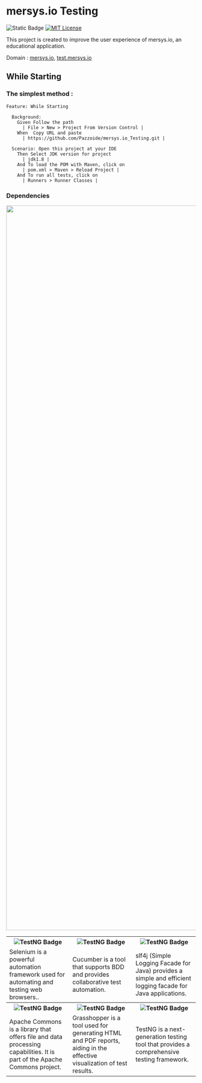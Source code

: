 # mersys.io Testing

![Static Badge](https://img.shields.io/badge/test-%20pass%20-s?style=for-the-badge&labelColor=darksilver&color=darkgreen)
[![MIT License](https://img.shields.io/badge/licence-%20MIT%20-s?style=for-the-badge&labelColor=darksilver&color=darkgreen)](https://choosealicense.com/licenses/mit/)

This project is created to improve the user experience of mersys.io, an educational application.

Domain : [mersys.io](https://www.mersys.io/), [test.mersys.io](https://test.mersys.io//)

While Starting
---------------

### The simplest method :

```gherkin
Feature: While Starting

  Background:
    Given Follow the path
      | File > New > Project From Version Control |
    When  Copy URL and paste
      | https://github.com/Pazzoide/mersys.io_Testing.git |

  Scenario: Open this project at your IDE
    Then Select JDK version for project
      | jdk1.8 |
    And To load the POM with Maven, click on
      | pom.xml > Maven > Reload Project |
    And To run all tests, click on
      | Runners > Runner Classes |

```

### Dependencies

<img src="https://www.animatedimages.org/data/media/562/animated-line-image-0426.gif" width="1920" />

<div align="right">
<body>
  <table style="width: 100%; table-layout: fixed; border-collapse: collapse; height: 100%;">
    <thead>
      <tr>
        <th style="width: 33.33%;">
          <img src="https://img.shields.io/badge/Selenium-%20v4.11.0%20-s?style=for-the-badge&logo=Selenium&labelColor=darksilver&color=darkgreen" alt="TestNG Badge">
        </th>
<th style="width: 33.33%;">
          <img src="https://img.shields.io/badge/Cucumber-%20v7.9.0%20-s?style=for-the-badge&logo=Cucumber&labelColor=darksilver&color=darkgreen" alt="TestNG Badge">
        </th>
<th style="width: 33.33%;">
          <img src="https://img.shields.io/badge/slf4j-%20v1.8.0--Beta2%20-s?style=for-the-badge&logo=ng&labelColor=darksilver&color=darkgreen" alt="TestNG Badge">
        </th>
      </tr>
     <tr>
        <td style="width: 33.33%;">
           Selenium is a powerful automation framework used for automating and testing web browsers..     
        </td><td style="width: 33.33%;">
           Cucumber is a tool that supports BDD and provides collaborative test automation.     
        </td><td style="width: 33.33%;">
           slf4j (Simple Logging Facade for Java) provides a simple and efficient logging facade for Java applications.     
        </td>
      </tr>
      </thead>
      <tbody>
         <tr>

<th style="width: 33.33%;">
          <img src="https://img.shields.io/badge/Apache%20-%20v3.12.0%20-s?style=for-the-badge&logo=apache&labelColor=darksilver&color=darkgreen" alt="TestNG Badge">
        </th>

<th style="width: 33.33%;">
          <img src="https://img.shields.io/badge/Grasshopper%20-%20v1.9.2%20-s?style=for-the-badge&labelColor=darksilver&color=darkgreen" alt="TestNG Badge">
        </th>

<th style="width: 33.33%;">
          <img src="https://img.shields.io/badge/TestNG-%20v6.14.3%20-s?style=for-the-badge&logo=ng&labelColor=darksilver&color=darkgreen" alt="TestNG Badge">
        </th>
      </tr>
<tr>
        <td style="width: 33.33%;">
          Apache Commons is a library that offers file and data processing capabilities. It is part of the Apache Commons project.     
        </td>
 <td style="width: 33.33%;">
          Grasshopper is a tool used for generating HTML and PDF reports, aiding in the effective visualization of test results.     
        </td>
 <td style="width: 33.33%;">
          TestNG is a next-generation testing tool that provides a comprehensive testing framework.    
        </td>
</tr>
      </tbody>
  </table>
</body>
</div>
<div align="right">
<body>
  <table style="width: 100%; table-layout: fixed; border-collapse: collapse; height: 100%;">
    <thead>
      <tr>
        <th style="width: 33.33%;">
          <img src="https://img.shields.io/badge/Javafaker%20-%20v1.0.2%20-s?style=for-the-badge&labelColor=darksilver&color=darkgreen
" alt="TestNG Badge">
        </th>
      </tr>
      </thead>
      <tbody>
         <tr>
        <td style="width: 33.33%;">
           JavaFaker is a Java library that provides<br> realistic fake data for use in project<br> development and presentations.     
        </td>
      </tr>
      </tbody>
  </table>
</body>
</div>

### File Structure

<img src="https://www.animatedimages.org/data/media/562/animated-line-image-0426.gif" width="1920" />

```text
├── src
│   └── test
│       ├── java
│       │   ├── ExcelFiles
│       │   ├── FeatureFiles
│       │   │   └── Cucumber Feature Files
│       │   ├── Pages
│       │   │   └── POM Files
│       │   ├── Runners
│       │   │   └── Extent Report and Test Runners Clases
│       │   ├── StepDefinitions
│       │   │   ├── Test Step Definitions Class File
│       │   │   └── Hooks
│       │   └── Utilities
│       │       ├── ExcelManager
│       │       └── Singleton_driver
│       └── resources
│           ├── cucumber.properties
│           └── extent.properties
├── Test Excel Reports
│   └── ExcelOutput.xlsx
├── Test Reports
│   └── TestReport +'(LocalDateTime)'
│       └── test-output
│           ├── SparkReport
│           │   └── Spark.html
│           └── PDFReport
├── .gitignore
└── pom.xml
```

### TEAM

<img src="https://www.animatedimages.org/data/media/562/animated-line-image-0426.gif" width="1920" />

- <h4>T.Lead <| Burhan SENGUL <br /><strong> <a href="mailto:burhseng@gmail.com"> <img src="https://www.freepnglogos.com/uploads/logo-gmail-png/logo-gmail-png-gmail-icon-download-png-and-vector-1.png" alt="E-Posta" width="31" height="25" /></a></strong></h4>
- <h4>Tester <| D. Fatihhan KARAHANLI <br /><strong> <a href="mailto:fatihhan.karahanli@gmail.com"> <img src="https://www.freepnglogos.com/uploads/logo-gmail-png/logo-gmail-png-gmail-icon-download-png-and-vector-1.png" alt="E-Posta" width="31" height="25" /></a></strong></h4>
- <h4>Tester <| Şeyma ASKERZADE <br /><strong> <a href="mailto:4seyma@gmail.com"> <img src="https://www.freepnglogos.com/uploads/logo-gmail-png/logo-gmail-png-gmail-icon-download-png-and-vector-1.png" alt="E-Posta" width="31" height="25" /></a>&nbsp;</strong></h4>
- <h4><strong>Tester <| Ramazan INCE </strong><br /><strong><a href="mailto:inceliramazan80@gmail.com"><img src="https://www.freepnglogos.com/uploads/logo-gmail-png/logo-gmail-png-gmail-icon-download-png-and-vector-1.png" alt="E-Posta" width="31" height="25" /></a>&nbsp;</strong></h4>
- <h4>Tester <| Zafer CANSIZ <br /><strong><a href="mailto:zfrcnsz1@gmail.com"><img src="https://www.freepnglogos.com/uploads/logo-gmail-png/logo-gmail-png-gmail-icon-download-png-and-vector-1.png" alt="E-Posta" width="31" height="25" /></a>&nbsp;</strong></h4>



### TODO
<img src="https://www.animatedimages.org/data/media/562/animated-line-image-0426.gif" width="1920" />

* It's crucial to stick to the specified dependencies versions to maintain compatibility and reliability.
  Using different versions can jeopardize project stability and compatibility.
  In case you encounter problems with alternative versions, please note that these
  issues cannot be attributed to the project.<br>
  <br>
* If you experience issues or compatibility problems with a specific version of our project or
  if you are tempted to use different versions, we encourage you to provide feedback. We will
  do our best to assist you.



## LICENSE
<img src="https://www.animatedimages.org/data/media/562/animated-line-image-0426.gif" width="1920" />

-This project is an open-source software licensed under the terms of the[ MIT license](https://opensource.org/license/mit/).